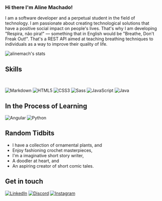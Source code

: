 ### Hi there I'm Aline Machado!

I am a software developer and a perpetual student in the field of technology. I am passionate about creating technological solutions that have a positive social impact on people's lives. That's why I am developing "Respira, não pira!" — something that in English would be "Breathe, Don't Freak Out!". That's a REST API aimed at teaching breathing techniques to individuals as a way to improve their quality of life.



![alinemach's stats](https://github-readme-stats.vercel.app/api?username=alinemach&theme=shadow_red&show_icons=true)

## Skills

<div style="display: inline_block"><br>

            
          
</div>
          
![Markdown](https://img.shields.io/badge/Markdown-000?style=for-the-badge&logo=markdown) ![HTML5](https://img.shields.io/badge/HTML5-000?style=for-the-badge&logo=html5) ![CSS3](https://img.shields.io/badge/CSS3-000?style=for-the-badge&logo=css3&logoColor=264CE4) ![Sass](https://img.shields.io/badge/Sass-000?style=for-the-badge&logo=sass) ![JavaScript](https://img.shields.io/badge/JavaScript-000?style=for-the-badge&logo=javascript) ![Java](https://img.shields.io/badge/Java-000?style=for-the-badge&logo=java) 

## In the Process of Learning

![Angular](https://img.shields.io/badge/Angular-DD0031?style=for-the-badge&logo=angular)
![Python](https://img.shields.io/badge/Python-306998?style=for-the-badge&logo=python&logoColor=fff)

## Random Tidbits
- I have a collection of ornamental plants, and
- Enjoy fashioning crochet masterpieces,
- I'm a imaginative short story writer,
- A doodler at heart, and
- An aspiring creator of short comic tales.

## Get in touch

[![LinkedIn](https://img.shields.io/badge/LinkedIn-000?style=for-the-badge&logo=linkedin&logoColor=0E76A8)](https://www.linkedin.com/in/alinemach/) [![Discord](https://img.shields.io/badge/Discord-000?style=for-the-badge&logo=discord)](https://www.discord.com/in/aline.machado/) [![Instagram](https://img.shields.io/badge/Instagram-000?style=for-the-badge&logo=instagram)](https://www.instagram.com/oficialalinemachado/)

